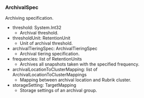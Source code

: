 ### ArchivalSpec
Archiving specification.

- threshold: System.Int32
  - Archival threshold.
- thresholdUnit: RetentionUnit
  - Unit of archival threshold.
- archivalTieringSpec: ArchivalTieringSpec
  - Archival tiering specification.
- frequencies: list of RetentionUnits
  - Archives all snapshots taken with the specified frequency.
- archivalLocationToClusterMapping: list of ArchivalLocationToClusterMappings
  - Mapping between archival location and Rubrik cluster.
- storageSetting: TargetMapping
  - Storage settings of an archival group.
